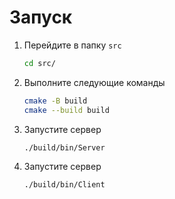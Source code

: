 # Запуск

1. Перейдите в папку `src`

    ```bash
    cd src/
    ```

2. Выполните следующие команды

    ```bash
    cmake -B build
    cmake --build build
    ```

3. Запустите сервер

    ```bash
    ./build/bin/Server
    ```

4. Запустите сервер

    ```bash
    ./build/bin/Client
    ```
